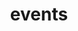 ---
title: events
description: object with properties
template: index.jade
api_url: http://emberjs.com/api/classes/Ember.Route.html#property_events
---